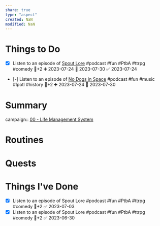 ```yaml
---
share: true
type: "aspect"
created: NaN 
modified: NaN
---
```


# Things to Do

- [x] Listen to an episode of [Spout Lore](Spout%20Lore.md) #podcast #fun #PtbA #ttrpg #comedy 🥄+2 ➕ 2023-07-24 📅 2023-07-30 ✅ 2023-07-24
- [-] Listen to an episode of [No Dogs in Space](No%20Dogs%20in%20Space.md) #podcast #fun #music #lpotl #history 🥄+2 ➕ 2023-07-24 📅 2023-07-30
# Summary
campaign:: [00 - Life Management System](../../00%20-%20Life%20Management%20System/00%20-%20Life%20Management%20System.md)

# Routines

# Quests

# Things I've Done


- [x] Listen to an episode of Spout Lore #podcast #fun #PtbA #ttrpg #comedy 🥄+2 ✅ 2023-07-03
- [x] Listen to an episode of Spout Lore #podcast #fun #PtbA #ttrpg #comedy 🥄+2 ✅ 2023-06-30